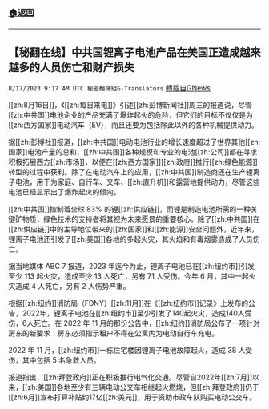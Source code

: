 ###  [:house:返回](README.md)
---


## 【秘翻在线】中共国锂离子电池产品在美国正造成越来越多的人员伤亡和财产损失
`8/17/2023 9:17 AM UTC 秘密翻譯組G-Translators` [轉載自GNews](https://gnews.org/articles/1562155)

[[zh:8月16日]]，《[[zh:每日来电]]》引述[[zh:彭博新闻社]]周三的报道说，尽管[[zh:中共国]]电池企业的产品充满了爆炸起火的危险，但它们的目标不仅仅是为[[zh:西方国家]]电动汽车（EV），而且还要为包括除此以外的各种机械提供动力。

据[[zh:彭博社]]报道，[[zh:中共国]]电动电池行业的增长速度超过了世界其他[[zh:国家]]电池产量的总和，[[zh:中共国]]各种规模和专业的电池[[zh:公司]]都在寻求积极拓展西方[[zh:市场]]，以便在[[zh:西方国家]][[zh:政府]]推行[[zh:绿色能源]]转型的过程中获利。除了在电动汽车上的应用，[[zh:中共国]]制造商还在生产锂离子电池，用于为家庭、自行车、叉车、[[zh:直升机]]和露营地提供动力，尽管这些电池已经显示出了爆炸起火的倾向。

[[zh:中共国]]控制着全球 83% 的锂[[zh:供应链]]，而锂是制造电池所需的一种关键矿物质，绿色技术的支持者将其视为未来愿景的重要核心。除了[[zh:中共国]]在[[zh:供应链]]中的主导地位带来的[[zh:国家]]和[[zh:能源]]安全问题外，近年来，锂离子电池还引发了[[zh:美国]]各地的多起火灾，其火焰和有毒烟雾造成了人员伤亡。

据当地媒体 ABC 7 报道，2023 年迄今为止，锂离子电池已在[[zh:纽约市]]引发至少 113 起火灾，造成至少 13 人死亡，另有 71 人受伤。今年 6 月，其中一起火灾造成 4 人死亡，另有 2 人伤势严重。

根据[[zh:纽约]]消防局（FDNY）[[zh:11月]]在《[[zh:纽约市]]记录》上发布的公告，2022年，锂离子电池在[[zh:纽约市]]至少引发了140起火灾，造成140人受伤，6人死亡。在 2022 年 11 月的那份公告中，[[zh:纽约]]消防局公布了一项针对房东的新要求：房东必须指示租户不得在公寓内为电动自行车充电。

2022 年 11 月，[[zh:纽约市]]一栋住宅楼因锂离子电池故障起火，造成 38 人受伤，其中包括 5 名急救人员。

报道指出，[[zh:拜登政府]]正在积极推行电气化交通。尽管自2022年[[zh:7月]]以来，[[zh:美国]]各地至少有三辆电动公交车相继起火燃烧，但[[zh:拜登政府]]仍于[[zh:6月]]宣布打算补贴约17亿[[zh:美元]]，用于资助市政车队购买电动公交车。
